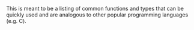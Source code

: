 This is meant to be a listing of common functions and types that can be quickly used and are analogous to other popular programming languages (e.g. C).